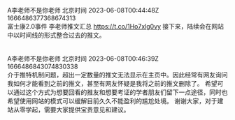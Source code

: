 A李老师不是你老师 北京时间 2023-06-08T00:44:48Z 1666486377368674313<br>富士康2.0事件  李老师推文汇总 https://t.co/1Ho7xlg0vy 
接下来，陆续会在网站中以时间线的形式整合过去的推文。<br><br><br>A李老师不是你老师 北京时间 2023-06-08T00:46:39Z 1666486843074830338<br>介于推特机制问题，超出一定数量的推文无法显示在主页中。因此经常有网友询问我如何才能看到之前的推文，甚至有网友怀疑是我将之前的推文删除了。
希望可以通过这个方式为想要回看的推友和想要考证的学者朋友们留下一点途径，同时也希望使用网站的模式可以缓解目前久久不能盈利的尴尬处境。
谢谢大家，对于建站从零学起，需要大家提供宝贵意见和建议。<br><br><br>